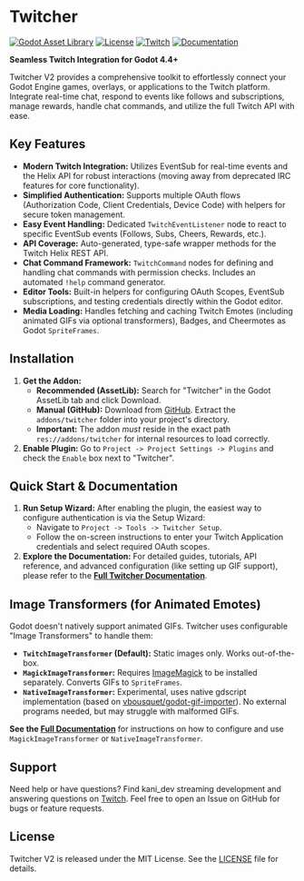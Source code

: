 # Twitcher

[![Godot Asset Library](https://img.shields.io/badge/Godot%20Asset%20Library-Twitcher-blue?style=flat-square)](https://godotengine.org/asset-library/asset/2629) <!-- Replace YOUR_ASSET_ID -->
[![License](https://img.shields.io/badge/License-MIT-blue.svg?style=flat-square)](https://github.com/kanimaru/twitcher/blob/v2/LICENSE) <!-- Assuming MIT License -->
[![Twitch](https://img.shields.io/badge/Support_on_Twitch-kani_dev-purple?style=flat-square&logo=twitch)](https://www.twitch.tv/kani_dev/)
[![Documentation](https://img.shields.io/badge/Twitcher-Documentation-purple?style=flat-square&logo=readthedocs)](https://twitcher.kani.dev/)

**Seamless Twitch Integration for Godot 4.4+**

Twitcher V2 provides a comprehensive toolkit to effortlessly connect your Godot Engine games, 
overlays, or applications to the Twitch platform. Integrate real-time chat, respond to events like 
follows and subscriptions, manage rewards, handle chat commands, and utilize the full Twitch API with ease.

## Key Features

*   **Modern Twitch Integration:** Utilizes EventSub for real-time events and the Helix API for robust interactions (moving away from deprecated IRC features for core functionality).
*   **Simplified Authentication:** Supports multiple OAuth flows (Authorization Code, Client Credentials, Device Code) with helpers for secure token management.
*   **Easy Event Handling:** Dedicated `TwitchEventListener` node to react to specific EventSub events (Follows, Subs, Cheers, Rewards, etc.).
*   **API Coverage:** Auto-generated, type-safe wrapper methods for the Twitch Helix REST API.
*   **Chat Command Framework:** `TwitchCommand` nodes for defining and handling chat commands with permission checks. Includes an automated `!help` command generator.
*   **Editor Tools:** Built-in helpers for configuring OAuth Scopes, EventSub subscriptions, and testing credentials directly within the Godot editor.
*   **Media Loading:** Handles fetching and caching Twitch Emotes (including animated GIFs via optional transformers), Badges, and Cheermotes as Godot `SpriteFrames`.

## Installation

1.  **Get the Addon:**
	*   **Recommended (AssetLib):** Search for "Twitcher" in the Godot AssetLib tab and click Download.
	*   **Manual (GitHub):** Download from [GitHub](https://github.com/kanimaru/twitcher/releases). Extract the `addons/twitcher` folder into your project's directory.
	*   **Important:** The addon *must* reside in the exact path `res://addons/twitcher` for internal resources to load correctly.
2.  **Enable Plugin:** Go to `Project -> Project Settings -> Plugins` and check the `Enable` box next to "Twitcher".

## Quick Start & Documentation

1.  **Run Setup Wizard:** After enabling the plugin, the easiest way to configure authentication is via the Setup Wizard:
	*   Navigate to `Project -> Tools -> Twitcher Setup`.
	*   Follow the on-screen instructions to enter your Twitch Application credentials and select required OAuth scopes.
2.  **Explore the Documentation:** For detailed guides, tutorials, API reference, and advanced configuration (like setting up GIF support), please refer to the **[Full Twitcher Documentation](https://twitcher.kani.dev)**.

## Image Transformers (for Animated Emotes)

Godot doesn't natively support animated GIFs. Twitcher uses configurable "Image Transformers" to handle them:

*   **`TwitchImageTransformer` (Default):** Static images only. Works out-of-the-box.
*   **`MagickImageTransformer`:** Requires [ImageMagick](https://imagemagick.org) to be installed separately. Converts GIFs to `SpriteFrames`.
*   **`NativeImageTransformer`:** Experimental, uses native gdscript implementation (based on [vbousquet/godot-gif-importer](https://github.com/vbousquet/godot-gif-importer)). No external programs needed, but may struggle with malformed GIFs.

**See the [Full Documentation](https://twitcher.kani.dev/core-nodes/twitch-image-transformer.html)** for instructions on how to configure and use `MagickImageTransformer` or `NativeImageTransformer`.

## Support

Need help or have questions? Find kani_dev streaming development and answering questions on [Twitch](https://www.twitch.tv/kani_dev/). Feel free to open an Issue on GitHub for bugs or feature requests.

## License

Twitcher V2 is released under the MIT License. See the [LICENSE](https://github.com/kanimaru/twitcher/blob/master/LICENSE) file for details.
